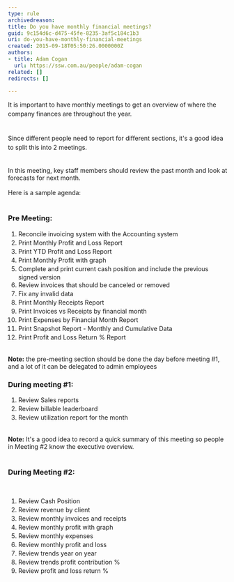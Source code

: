 ```yaml
---
type: rule
archivedreason: 
title: Do you have monthly financial meetings?
guid: 9c154d6c-d475-45fe-8235-3af5c184c1b3
uri: do-you-have-monthly-financial-meetings
created: 2015-09-18T05:50:26.0000000Z
authors:
- title: Adam Cogan
  url: https://ssw.com.au/people/adam-cogan
related: []
redirects: []

---
```



<span style="line-height&#58;20.8px;">​It is important to have monthly meetings​ to get an overview of where the company finances are throughout the year.</span><div><span style="line-height&#58;20.8px;"><br></span></div><div><span style="line-height&#58;20.8px;">Since different people need to report for different sections, it's a good idea to split this into 2 meetings.</span></div>
<br><excerpt class='endintro'></excerpt><br>
In this&#160;meeting, key staff members should review the past month and look at forecasts for next month.&#160;​<div><br></div><div>Here is a sample agenda&#58;</div><div><br></div><h3 class="ssw15-rteElement-H3">Pre Meeting&#58;​<br></h3><div><ol><li><span style="line-height&#58;20px;">​Reconcile invoicing system with the Accounting system</span><br></li><li><span style="line-height&#58;20px;">Print Monthly Profit and Loss Report</span><br></li><li><span style="line-height&#58;20px;">Print YTD Profit and Loss Report</span><br></li><li><span style="line-height&#58;20px;">Print Monthly Profit with graph</span><br></li><li><span style="line-height&#58;20px;">Complete and print current cash position and include the previous signed version</span><br></li><li><span style="line-height&#58;20px;">Review invoices that should be canceled or removed</span><br></li><li><span style="line-height&#58;20px;">Fix any invalid&#160;data</span><br></li><li><span style="line-height&#58;20px;">Print Monthly Receipts Report</span><br></li><li><span style="line-height&#58;20px;">Print Invoices vs Receipts by financial month</span><br></li><li><span style="line-height&#58;20px;">Print Expenses by Financial Month Report</span><br></li><li><span style="line-height&#58;20px;">Print Snapshot Report - Monthly and Cumulative Data</span><br></li><li><span style="line-height&#58;20px;">Print Profit and Loss Return % Report<br><br></span></li></ol><p><b>Note&#58;</b> the pre-meeting section should be done the day before meeting #1, and a lot of it can be delegated to admin employees<br></p><h3 class="ssw15-rteElement-H3">During meeting #1&#58;​​<br></h3><ol><li><span style="line-height&#58;20px;">Review </span><span style="line-height&#58;20px;">Sales&#160;</span><span style="line-height&#58;20px;">reports</span><br></li><li><span style="line-height&#58;20px;">Review billable leaderboard</span></li><li><span style="line-height&#58;20px;">Review utilization report for the month<br>​<br></span></li></ol><div><b>Note&#58;</b> It's a good idea to record a quick summary of​ this meeting so people in Meeting #2 know the executive overview.<br></div><div><br></div><h3 class="ssw15-rteElement-H3">During Meeting #2&#58;​<br></h3><div><br></div><ol><li><span style="line-height&#58;20px;">Review Cash Position</span><br></li><li><span style="line-height&#58;20px;">Review revenue by client</span></li><li><span style="line-height&#58;20px;">Review monthly invoices and receipts</span></li><li><span style="line-height&#58;20px;">Review monthly profit with graph</span></li><li><span style="line-height&#58;20px;">Review monthly expenses</span></li><li><span style="line-height&#58;20px;">Review monthly profit and loss</span></li><li><span style="line-height&#58;20px;">Review trends year on year</span></li><li><span style="line-height&#58;20px;">Review trends profit contribution %</span></li><li><span style="line-height&#58;20px;">Review profit and loss return %​</span></li></ol></div>


